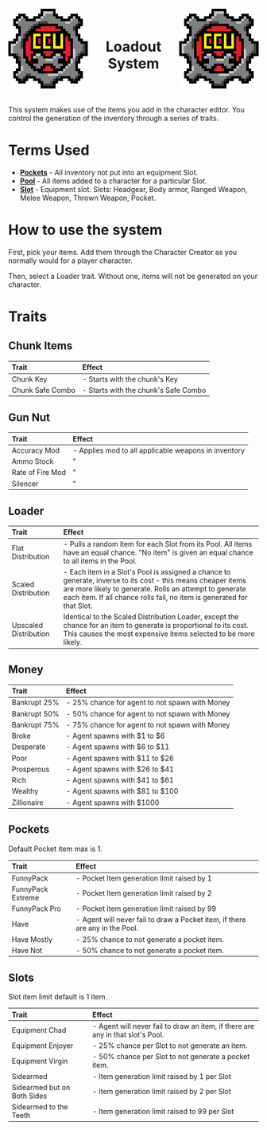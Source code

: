 ﻿<p align="left">
<img src="../Images/CCU_160x160.png" alt="CCU Logo" align="left">
<img src="../Images/CCU_160x160.png" alt="Yeah there are two, so what" align="right">
</p>

<h1 align="center">
<br>
Loadout System
</h1>
<br><br>

This system makes use of the items you add in the character editor. You control the generation of the inventory through a series of traits.

#		Terms Used
* **<u>Pockets</u>** - All inventory not put into an equipment Slot. 
* **<u>Pool</u>** - All items added to a character for a particular Slot.
* **<u>Slot</u>** - Equipment slot. Slots: Headgear, Body armor, Ranged Weapon, Melee Weapon, Thrown Weapon, Pocket.

#		How to use the system
First, pick your items. Add them through the Character Creator as you normally would for a player character.

Then, select a Loader trait. Without one, items will not be generated on your character.

#	Traits 

##		Chunk Items

|Trait												|Effect													|
|:--------------------------------------------------|:------------------------------------------------------|
|Chunk Key											|- Starts with the chunk's Key
|Chunk Safe Combo									|- Starts with the chunk's Safe Combo

##		Gun Nut

|Trait												|Effect													|
|:--------------------------------------------------|:------------------------------------------------------|
|Accuracy Mod										|- Applies mod to all applicable weapons in inventory
|Ammo Stock											|"
|Rate of Fire Mod									|"
|Silencer											|"

##		Loader

|Trait												|Effect													|
|:--------------------------------------------------|:------------------------------------------------------|
|Flat Distribution									|- Pulls a random item for each Slot from its Pool. All items have an equal chance. "No item" is given an equal chance to all items in the Pool.
|Scaled Distribution								|- Each item in a Slot's Pool is assigned a chance to generate, inverse to its cost - this means cheaper items are more likely to generate. Rolls an attempt to generate each item. If all chance rolls fail, no item is generated for that Slot.
|Upscaled Distribution								|Identical to the Scaled Distribution Loader, except the chance for an item to generate is proportional to its cost. This causes the most expensive items selected to be more likely.

##		Money

|Trait												|Effect													|
|:--------------------------------------------------|:------------------------------------------------------|
|Bankrupt 25%										|- 25% chance for agent to not spawn with Money
|Bankrupt 50%										|- 50% chance for agent to not spawn with Money
|Bankrupt 75%										|- 75% chance for agent to not spawn with Money
|Broke												|- Agent spawns with $1 to $6
|Desperate											|- Agent spawns with $6 to $11
|Poor												|- Agent spawns with $11 to $26
|Prosperous											|- Agent spawns with $26 to $41
|Rich												|- Agent spawns with $41 to $61
|Wealthy											|- Agent spawns with $81 to $100
|Zillionaire										|- Agent spawns with $1000

##		Pockets
Default Pocket item max is 1.

|Trait												|Effect													|
|:--------------------------------------------------|:------------------------------------------------------|
|FunnyPack											|- Pocket Item generation limit raised by 1
|FunnyPack Extreme									|- Pocket Item generation limit raised by 2
|FunnyPack Pro										|- Pocket Item generation limit raised by 99
|Have												|- Agent will never fail to draw a Pocket item, if there are any in the Pool.
|Have Mostly										|- 25% chance to not generate a pocket item.
|Have Not											|- 50% chance to not generate a pocket item.

##		Slots
Slot item limit default is 1 item.

|Trait												|Effect													|
|:--------------------------------------------------|:------------------------------------------------------|
|Equipment Chad										|- Agent will never fail to draw an item, if there are any in that slot's Pool.
|Equipment Enjoyer									|- 25% chance per Slot to not generate an item.
|Equipment Virgin									|- 50% chance per Slot to not generate a pocket item.
|Sidearmed											|- Item generation limit raised by 1 per Slot
|Sidearmed but on Both Sides						|- Item generation limit raised by 2 per Slot
|Sidearmed to the Teeth								|- Item generation limit raised to 99 per Slot